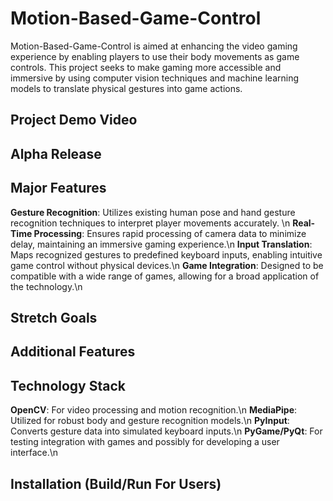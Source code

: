 # Motion-Based-Game-Control

Motion-Based-Game-Control is aimed at enhancing the video gaming experience by enabling players to use their body movements as game controls. This project seeks to make gaming more accessible and immersive by using computer vision techniques and machine learning models to translate physical gestures into game actions. 


## Project Demo Video

## Alpha Release

## Major Features
**Gesture Recognition**: Utilizes existing human pose and hand gesture recognition techniques to interpret player movements accurately. \n
**Real-Time Processing**: Ensures rapid processing of camera data to minimize delay, maintaining an immersive gaming experience.\n
**Input Translation**: Maps recognized gestures to predefined keyboard inputs, enabling intuitive game control without physical devices.\n
**Game Integration**: Designed to be compatible with a wide range of games, allowing for a broad application of the technology.\n


## Stretch Goals



## Additional Features



## Technology Stack
**OpenCV**: For video processing and motion recognition.\n
**MediaPipe**: Utilized for robust body and gesture recognition models.\n
**PyInput**: Converts gesture data into simulated keyboard inputs.\n
**PyGame/PyQt**: For testing integration with games and possibly for developing a user interface.\n



## Installation (Build/Run For Users)


